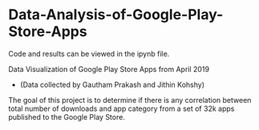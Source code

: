 # Data-Analysis-of-Google-Play-Store-Apps

Code and results can be viewed in the ipynb file.


Data Visualization of Google Play Store Apps from April 2019
   -  (Data collected by Gautham Prakash and Jithin Kohshy)

The goal of this project is to determine if there is any correlation between total number of downloads and app category from a set of 32k apps published to the Google Play Store.
